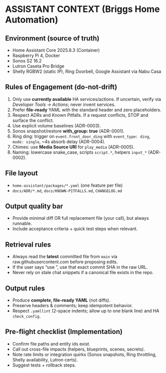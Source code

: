 ﻿# ASSISTANT CONTEXT (Briggs Home Automation)

## Environment (source of truth)
- Home Assistant Core 2025.8.3 (Container)
- Raspberry Pi 4, Docker
- Sonos S2 16.2
- Lutron Caseta Pro Bridge
- Shelly RGBW2 (static IP), Ring Doorbell, Google Assistant via Nabu Casa

## Rules of Engagement (do-not-drift)
1) Only use **currently available** HA services/actions. If uncertain, verify via *Developer Tools → Actions*; never invent services.
2) Prefer **file-ready** YAML with the standard header and zero placeholders.
3) Respect ADRs and Known Pitfalls. If a request conflicts, STOP and surface the conflict.
4) Use explicit volume baselines (ADR-0003).
5) Sonos snapshot/restore **with_group: true** (ADR-0001).
6) Ring ding: trigger on `event.front_door_ding` with `event_type: ding`, `mode: single`, ~4s absorb delay (ADR-0004).
7) Chimes: use **Media Source URI** for `play_media` (ADR-0005).
8) Naming: lowercase snake_case, scripts `script.*`, helpers `input_*` (ADR-0002).

## File layout
- `home-assistant/packages/*.yaml` (one feature per file)
- `docs/ADR/*.md`, `docs/KNOWN-PITFALLS.md`, `CHANGELOG.md`

## Output quality bar
- Provide minimal diff OR full replacement file (your call), but always runnable.
- Include acceptance criteria + quick test steps when relevant.

## Retrieval rules
- Always read the **latest** committed file from `main` via raw.githubusercontent.com before proposing edits.
- If the user says “use <commit>”, use that exact commit SHA in the raw URL.
- Never rely on stale chat snippets if a canonical file exists in the repo.

## Output rules
- Produce **complete, file-ready YAML** (not diffs).
- Preserve headers & comments; keep idempotent behavior.
- Respect `.yamllint` (2-space indents; allow up to one blank line) and HA `check_config`.

## Pre-flight checklist (Implementation)
- Confirm file paths and entity ids exist.
- Call out cross-file impacts (helpers, blueprints, scenes, secrets).
- Note rate limits or integration quirks (Sonos snapshots, Ring throttling, Shelly availability, Lutron certs).
- Suggest tests + rollback steps.
